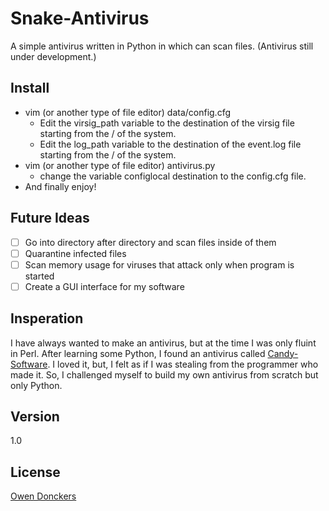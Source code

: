 Snake-Antivirus
==============
A simple antivirus written in Python in which can scan files. (Antivirus still under development.)

Install
-------
- vim (or another type of file editor) data/config.cfg
  - Edit the virsig\_path variable to the destination of the virsig file starting from the / of the system.
  - Edit the log\_path variable to the destination of the event.log file starting from the / of the system.
- vim (or another type of file editor) antivirus.py
  - change the variable configlocal destination to the config.cfg file.
- And finally enjoy!

Future Ideas
------------
- [ ] Go into directory after directory and scan files inside of them
- [ ] Quarantine infected files
- [ ] Scan memory usage for viruses that attack only when program is started
- [ ] Create a GUI interface for my software

Insperation
-----------
I have always wanted to make an antivirus, but at the time I was only fluint in Perl. After learning some Python, I found an antivirus called [Candy-Software]. I loved it, but, I felt as if I was stealing from the programmer who made it. So, I challenged myself to build my own antivirus from scratch but only Python.

Version
-------
1.0

License
-------
[Owen Donckers]

[Candy-Software]:https://github.com/iskernel/candy-antivirus
[Owen Donckers]:https://github.com/odonckers/Snake-Antivirus/blob/master/LICENSE.md
